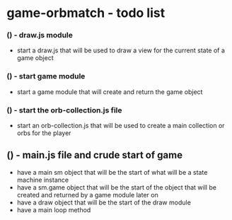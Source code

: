 # game-orbmatch - todo list

### () - draw.js module
* start a draw.js that will be used to draw a view for the current state of a game object

### () - start game module
* start a game module that will create and return the game object

### () - start the orb-collection.js file
* start an orb-collection.js that will be used to create a main collection or orbs for the player

## () - main.js file and crude start of game
* have a main sm object that will be the start of what will be a state machine instance
* have a sm.game object that will be the start of the object that will be created and returned by a game module later on
* have a draw object that will be the start of the draw module
* have a main loop method